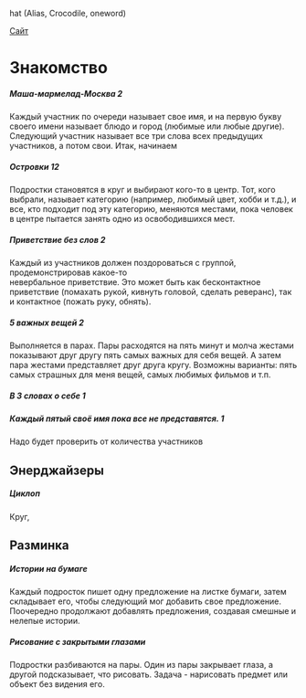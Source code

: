 hat (Alias, Crocodile, oneword)

[Сайт](https://teachers.algoritmika.org/games)  
  
# Знакомство  
##### Маша-мармелад-Москва 2  
Каждый участник по очереди называет свое имя, и на первую букву своего имени называет блюдо и город (любимые или любые другие). Следующий участник называет все три слова всех предыдущих участников, а потом свои. Итак, начинаем  
##### **Островки** 12  
Подростки становятся в круг и выбирают кого-то в центр. Тот, кого выбрали, называет категорию (например, любимый цвет, хобби и т.д.), и все, кто подходит под эту категорию, меняются местами, пока человек в центре пытается занять одно из освободившихся мест.  
  
##### Приветствие без слов 2  
Каждый из участников должен поздороваться с группой, продемонстрировав какое-то    
невербальное приветствие. Это может быть как бесконтактное приветствие (помахать рукой, кивнуть головой, сделать реверанс), так и контактное (пожать руку, обнять).  
  
##### 5 важных вещей 2  
Выполняется в парах. Пары расходятся на пять минут и молча жестами показывают друг другу пять самых важных для себя вещей. А затем пара жестами представляет друг друга кругу. Возможны варианты: пять самых страшных для меня вещей, самых любимых фильмов и т.п.  
  
##### В 3 словах о себе 1  
##### Каждый пятый своё имя пока все не представятся. 1  
Надо будет проверить от количества участников  
  
## Энерджайзеры  
  
##### Циклоп  
Круг,  
  
## Разминка  
##### Истории на бумаге  
Каждый подросток пишет одну предложение на листке бумаги, затем складывает его, чтобы следующий мог добавить свое предложение. Поочередно продолжают добавлять предложения, создавая смешные и нелепые истории.  
##### Рисование с закрытыми глазами  
Подростки разбиваются на пары. Один из пары закрывает глаза, а другой подсказывает, что рисовать. Задача - нарисовать предмет или объект без видения его.